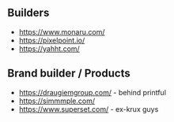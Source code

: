 

## Builders
* https://www.monaru.com/
* https://pixelpoint.io/
* https://yahht.com/

## Brand builder / Products
* https://draugiemgroup.com/ - behind printful
* https://simmmple.com/
* https://www.superset.com/ - ex-krux guys